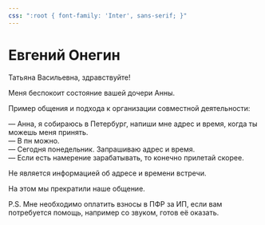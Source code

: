 ```yaml
---
css: ":root { font-family: 'Inter', sans-serif; }"
---
```


Евгений Онегин
==============

Татьяна Васильевна, здравствуйте!

Меня беспокоит состояние вашей дочери Анны.  

Пример общения и подхода к организации совместной деятельности:

— Анна, я собираюсь в Петербург, напиши мне адрес и время, когда ты можешь меня принять.  
— В пн можно.  
— Сегодня понедельник. Запрашиваю адрес и время.  
— Если есть намерение зарабатывать, то конечно прилетай скорее.

Не является информацией об адресе и времени встречи.

На этом мы прекратили наше общение.

P.S. Мне необходимо оплатить взносы в ПФР за ИП, если вам потребуется помощь, например со звуком, готов её оказать.
